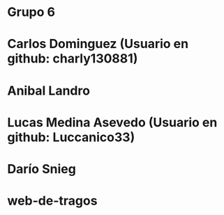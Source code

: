 # Grupo 6

# Carlos Dominguez (Usuario en github: charly130881)
# Anibal Landro
# Lucas Medina Asevedo (Usuario en github: Luccanico33)
# Darío Snieg
# web-de-tragos
